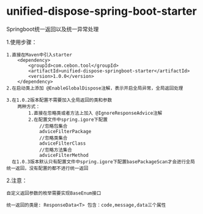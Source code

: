 # unified-dispose-spring-boot-starter

Springboot统一返回以及统一异常处理

1.使用步骤：
    
    1.直接在Maven中引入starter
        <dependency>
            <groupId>com.cebon.tool</groupId>
            <artifactId>unified-dispose-springboot-starter</artifactId>
            <version>1.0.0</version>
        </dependency>
    2.在启动类上添加 @EnableGlobalDispose注解，表示开启全局异常，全局返回处理
    
    3.在1.0.2版本配置不需要加入全局返回的类和参数
        两种方式：
            1.直接在忽略类或者方法上加入 @IgnoreResponseAdvice注解
            2.在配置文件中spring.igore下配置
                //忽略包集合
                adviceFilterPackage
                //忽略类集合
                adviceFilterClass
                //忽略方法集合
                adviceFilterMethod
      在1.0.3版本默认只有配置文件中spring.igore下配置basePackageScan才会进行全局统一返回，没有配置的都不进行统一返回
2.注意：

    自定义返回参数的枚举需要实现BaseEnum接口

    统一返回的类是: ResponseData<T> 包含：code,message,data三个属性
